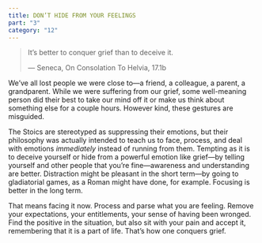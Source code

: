 ```yaml
---
title: DON’T HIDE FROM YOUR FEELINGS
part: "3"
category: "12"
---
```


> It’s better to conquer grief than to deceive it.
>
> — Seneca, On Consolation To Helvia, 17.1b

We’ve all lost people we were close to—a friend, a colleague, a parent, a grandparent. While we were suffering from our grief, some well-meaning person did their best to take our mind off it or make us think about something else for a couple hours. However kind, these gestures are misguided.

The Stoics are stereotyped as suppressing their emotions, but their philosophy was actually intended to teach us to face, process, and deal with emotions _immediately_ instead of running from them. Tempting as it is to deceive yourself or hide from a powerful emotion like grief—by telling yourself and other people that you’re fine—awareness and understanding are better. Distraction might be pleasant in the short term—by going to gladiatorial games, as a Roman might have done, for example. Focusing is better in the long term.

That means facing it now. Process and parse what you are feeling. Remove your expectations, your entitlements, your sense of having been wronged. Find the positive in the situation, but also sit with your pain and accept it, remembering that it is a part of life. That’s how one conquers grief.
